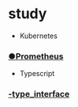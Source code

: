 # study

* Kubernetes

### [●Prometheus](https://github.com/limes22/study/blob/main/prometheus/prometheus.pdf)

* Typescript
### [-type_interface](https://github.com/limes22/study/blob/main/typescript/type_interface.pdf)
